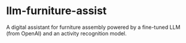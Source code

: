 # llm-furniture-assist
A digital assistant for furniture assembly powered by a fine-tuned LLM (from OpenAI) and an activity recognition model.
